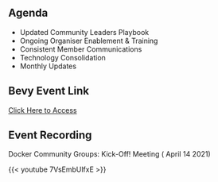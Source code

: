 ## Agenda

- Updated Community Leaders Playbook
- Ongoing Organiser Enablement & Training
- Consistent Member Communications
- Technology Consolidation
- Monthly Updates

## Bevy Event Link

[Click Here to Access](https://events.docker.com/events/details/docker-docker-community-leaders-presents-docker-community-groups-re-activation-kick-off/)


## Event Recording

<div class="-bg-primary p-3 display-4">Docker Community Groups: Kick-Off! Meeting ( April 14 2021)</div>

{{< youtube 7VsEmbUlfxE >}}
